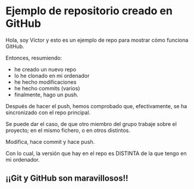 # Ejemplo de repositorio creado en GitHub

Hola, soy Víctor y esto es un ejemplo de repo para mostrar cómo funciona GitHub.

Entonces, resumiendo:

* he creado un nuevo repo
* lo he clonado en mi ordenador
* he hecho modificaciones
* he hecho commits (varios)
* finalmente, hago un push.

Después de hacer el push, hemos comprobado que, efectivamente, se ha sincronizado con el repo principal.

Se puede dar el caso, de que otro miembro del grupo trabaje sobre el proyecto; en el mismo fichero, o en otros distintos.

Modifica, hace commit y hace push.

Con lo cual, la versión que hay en el repo es DISTINTA de la que tengo en mi ordenador.

## ¡¡Git y GitHub son maravillosos!!

